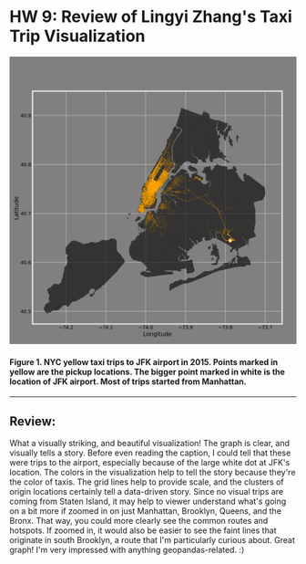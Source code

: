 # HW 9: Review of Lingyi Zhang's Taxi Trip Visualization

![taxi plot](https://github.com/sebscho/PUI2017_ses515/blob/master/HW9_ses515/taxi.png)
#### **Figure 1.** NYC yellow taxi trips to JFK airport in 2015. Points marked in yellow are the pickup locations. The bigger point marked in white is the location of JFK airport. Most of trips started from Manhattan.
___
## Review: 

What a visually striking, and beautiful visualization! The graph is clear, and visually tells a story. Before even reading the caption, I could tell that these were trips to the airport, especially because of the large white dot at JFK's location. The colors in the visualization help to tell the story because they're the color of taxis. The grid lines help to provide scale, and the clusters of origin locations certainly tell a data-driven story. Since no visual trips are coming from Staten Island, it may help to viewer understand what's going on a bit more if zoomed in on just Manhattan, Brooklyn, Queens, and the Bronx. That way, you could more clearly see the common routes and hotspots. If zoomed in, it would also be easier to see the faint lines that originate in south Brooklyn, a route that I'm particularly curious about. Great graph! I'm very impressed with anything geopandas-related. :)
